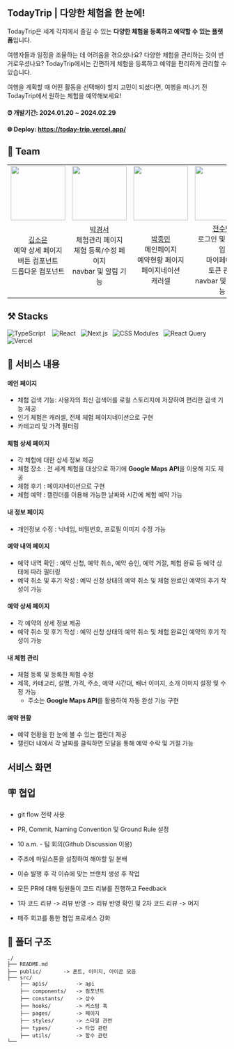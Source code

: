 ## TodayTrip | 다양한 체험을 한 눈에!

TodayTrip은 세계 각지에서 즐길 수 있는 **다양한 체험을 등록하고 예약할 수 있는 플랫폼**입니다.

여행자들과 일정을 조율하는 데 어려움을 겪으셨나요? 다양한 체험을 관리하는 것이 번거로우셨나요? TodayTrip에서는 간편하게 체험을 등록하고 예약을 편리하게 관리할 수 있습니다.

여행을 계획할 때 어떤 활동을 선택해야 할지 고민이 되셨다면, 여행을 떠나기 전 TodayTrip에서 원하는 체험을 예약해보세요!

#### ⏰ 개발기간: 2024.01.20 ~ 2024.02.29

#### 🌐 Deploy: https://today-trip.vercel.app/

## 👥 Team

|                                                                                                                   |                                                                                                                       |                                                                                                        |                                                                                                                  |                                                                                                                             |
| :---------------------------------------------------------------------------------------------------------------: | :-------------------------------------------------------------------------------------------------------------------: | :----------------------------------------------------------------------------------------------------: | :--------------------------------------------------------------------------------------------------------------: | :-------------------------------------------------------------------------------------------------------------------------: |
|          <img src="https://avatars.githubusercontent.com/u/111335529?v=4" width="125PX" height="125PX">           |             <img src="https://avatars.githubusercontent.com/u/91651812?v=4" width="125PX" height="125PX">             |     <img src="https://avatars.githubusercontent.com/u/97735859?v=4" width="125PX" height="125PX">      |          <img src="https://avatars.githubusercontent.com/u/77039033?v=4" width="125PX" height="125PX">           |               <img src="https://avatars.githubusercontent.com/u/112458620?v=4" width="125PX" height="125PX">                |
| [김소은](https://github.com/summerkimm) <br/>예약 상세 페이지<br/>버튼 컴포넌트 <br/> 드롭다운 컴포넌트<br/><br/> | [박경서](https://github.com/zermzerm)<br/>체험관리 페이지<br/>체험 등록/수정 페이지<br/>navbar 및 알림 기능<br/><br/> | [박종민](https://github.com/qooktree1)<br/> 메인페이지<br/>예약현황 페이지<br/>페이지네이션<br/>캐러셀 | [전수빈](https://github.com/SoobinJ)<br/>로그인 및 회원가입<br/>마이페이지<br/>토큰 관리<br/>navbar 및 알림 기능 | [조유담](https://github.com/youdame)<br/> 체험 상세 페이지<br/>예약내역 페이지<br/>무한스크롤 custom hook<br/>모달 컴포넌트 |

## ⚒️ Stacks

<img alt="TypeScript" src ="https://img.shields.io/badge/TypeScript-3776AB.svg?&style=for-the-badge&logo=typescript&logoColor=white"/>&nbsp;&nbsp;&nbsp;
<img alt="React" src ="https://img.shields.io/badge/React-61DAFB.svg?&style=for-the-badge&logo=react&logoColor=white"/>&nbsp;&nbsp;
<img alt="Next.js" src ="https://img.shields.io/badge/Next.js-000000.svg?&style=for-the-badge&logo=Next.js&logoColor=white"/>&nbsp;&nbsp;
<img alt="CSS Modules" src ="https://img.shields.io/badge/CSS Modules-000000.svg?&style=for-the-badge&logo=css-modules&logoColor=white"/>&nbsp;&nbsp;
<img alt="React Query" src ="https://img.shields.io/badge/React Query-FF4154.svg?&style=for-the-badge&logo=react query&logoColor=white"/>&nbsp;&nbsp;
<img alt="Vercel" src ="https://img.shields.io/badge/Vercel-black.svg?&style=for-the-badge&logo=Vercel&logoColor=white"/>

## 📝 서비스 내용

#### 메인 페이지

- 체험 검색 기능: 사용자의 최신 검색어를 로컬 스토리지에 저장하여 편리한 검색 기능 제공
- 인기 체험은 캐러셀, 전체 체험 페이지네이션으로 구현
- 카테고리 및 가격 필터링

#### 체험 상세 페이지

- 각 체험에 대한 상세 정보 제공
- 체험 장소 : 전 세계 체험을 대상으로 하기에 **Google Maps API**을 이용해 지도 제공
- 체험 후기 : 페이지네이션으로 구현
- 체험 예약 : 캘린더를 이용해 가능한 날짜와 시간에 체험 예약 가능

#### 내 정보 페이지

- 개인정보 수정 : 닉네임, 비밀번호, 프로필 이미지 수정 가능

#### 예약 내역 페이지

- 예약 내역 확인 : 예약 신청, 예약 취소, 예약 승인, 예약 거절, 체험 완료 등 예약 상태에 따라 필터링
- 예약 취소 및 후기 작성 : 예약 신청 상태의 예약 취소 및 체험 완료인 예약의 후기 작성이 가능

#### 예약 상세 페이지

- 각 예약의 상세 정보 제공
- 예약 취소 및 후기 작성 : 예약 신청 상태의 예약 취소 및 체험 완료인 예약의 후기 작성이 가능

#### 내 체험 관리

- 체험 등록 및 등록한 체험 수정
- 제목, 카테고리, 설명, 가격, 주소, 예약 시간대, 배너 이미지, 소개 이미지 설정 및 수정 가능
  - 주소는 **Google Maps API**를 활용하여 자동 완성 기능 구현

#### 예약 현황

- 예약 현황을 한 눈에 볼 수 있는 캘린더 제공
- 캘린더 내에서 각 날짜를 클릭하면 모달을 통해 예약 수락 및 거절 가능

## 서비스 화면

## 🪧 협업

- git flow 전략 사용
- PR, Commit, Naming Convention 및 Ground Rule 설정
- 10 a.m. - 팀 회의(Github Discussion 이용)

- 주초에 마일스톤을 설정하여 해야할 일 분배
- 이슈 발행 후 각 이슈에 맞는 브랜치 생성 후 작업
- 모든 PR에 대해 팀원들이 코드 리뷰를 진행하고 Feedback
- 1차 코드 리뷰 -> 리뷰 반영 -> 리뷰 반영 확인 및 2차 코드 리뷰 -> 머지
- 매주 회고를 통한 협업 프로세스 강화

## 📁 폴더 구조

```
./
├── README.md
├── public/       -> 폰트, 이미지, 아이콘 모음
├── src/
    ├── apis/         -> api
    ├── components/   -> 컴포넌트
    ├── constants/    -> 상수
    ├── hooks/        -> 커스텀 훅
    ├── pages/        -> 페이지
    ├── styles/       -> 스타일 관련
    ├── types/        -> 타입 관련
    ├── utils/        -> 함수 관련
└──
```
